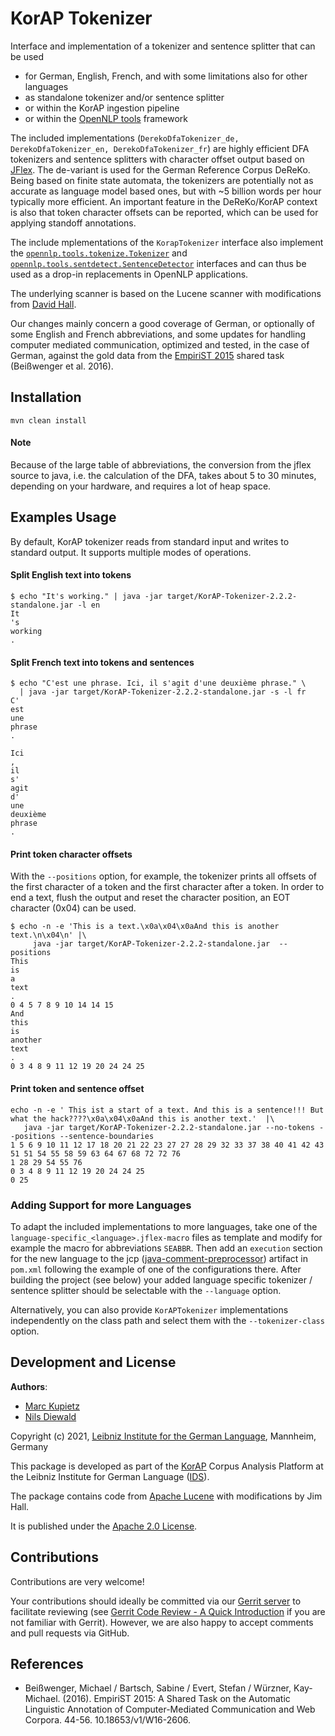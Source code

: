 # KorAP Tokenizer
Interface and implementation of a tokenizer and sentence splitter that can be used

* for German, English, French, and with some limitations also for other languages
* as standalone tokenizer and/or sentence splitter
* or within the KorAP ingestion pipeline
* or within the [OpenNLP tools](https://opennlp.apache.org) framework

The included implementations (`DerekoDfaTokenizer_de, DerekoDfaTokenizer_en, DerekoDfaTokenizer_fr`) are highly efficient DFA tokenizers and sentence splitters with character offset output based on [JFlex](https://www.jflex.de/).
The de-variant is used for the German Reference Corpus DeReKo. Being based on finite state automata,
the tokenizers are potentially not as accurate as language model based ones, but with ~5 billion words per hour typically more efficient.
An important feature in the DeReKo/KorAP context is also that token character offsets can be reported, which can be used for applying standoff annotations.
 
The include mplementations of the `KorapTokenizer` interface also implement the [`opennlp.tools.tokenize.Tokenizer`](https://opennlp.apache.org/docs/1.8.2/apidocs/opennlp-tools/opennlp/tools/tokenize/Tokenizer.html)
and [`opennlp.tools.sentdetect.SentenceDetector`](https://opennlp.apache.org/docs/1.8.2/apidocs/opennlp-tools/opennlp/tools/sentdetect/SentenceDetector.html)
interfaces and can thus be used as a drop-in replacements in OpenNLP applications.

The underlying scanner is based on the Lucene scanner with modifications from [David Hall](https://github.com/dlwh).

Our changes mainly concern a good coverage of German, or optionally of some English and French abbreviations,
and some updates for handling computer mediated communication, optimized and tested, in the case of German, against the gold data from the [EmpiriST 2015](https://sites.google.com/site/empirist2015/) shared task (Beißwenger et al. 2016).


## Installation
```shell script
mvn clean install
```
#### Note
Because of the large table of abbreviations, the conversion from the jflex source to java,
i.e. the calculation of the DFA, takes about 5 to 30 minutes, depending on your hardware,
and requires a lot of heap space.

## Examples Usage
By default, KorAP tokenizer reads from standard input and writes to standard output. It supports multiple modes of operations.

#### Split English text into tokens
```
$ echo "It's working." | java -jar target/KorAP-Tokenizer-2.2.2-standalone.jar -l en
It
's
working
.
```
#### Split French text into tokens and sentences
```
$ echo "C'est une phrase. Ici, il s'agit d'une deuxième phrase." \
  | java -jar target/KorAP-Tokenizer-2.2.2-standalone.jar -s -l fr
C'
est
une
phrase
.

Ici
,
il
s'
agit
d'
une
deuxième
phrase
.

```

#### Print token character offsets
With the `--positions` option, for example, the tokenizer prints all offsets of the first character of a token and the first character after a token.
In order to end a text, flush the output and reset the character position, an EOT character (0x04) can be used.
```
$ echo -n -e 'This is a text.\x0a\x04\x0aAnd this is another text.\n\x04\n' |\
     java -jar target/KorAP-Tokenizer-2.2.2-standalone.jar  --positions
This
is
a
text
.
0 4 5 7 8 9 10 14 14 15
And
this
is
another
text
.
0 3 4 8 9 11 12 19 20 24 24 25
```
#### Print token and sentence offset
```
echo -n -e ' This ist a start of a text. And this is a sentence!!! But what the hack????\x0a\x04\x0aAnd this is another text.'  |\
   java -jar target/KorAP-Tokenizer-2.2.2-standalone.jar --no-tokens --positions --sentence-boundaries
1 5 6 9 10 11 12 17 18 20 21 22 23 27 27 28 29 32 33 37 38 40 41 42 43 51 51 54 55 58 59 63 64 67 68 72 72 76
1 28 29 54 55 76
0 3 4 8 9 11 12 19 20 24 24 25
0 25
```

### Adding Support for more Languages
To adapt the included implementations to more languages, take one of the `language-specific_<language>.jflex-macro` files as template and
modify for example the macro for abbreviations `SEABBR`. Then add an `execution` section for the new language
to the jcp ([java-comment-preprocessor](https://github.com/raydac/java-comment-preprocessor)) artifact in `pom.xml` following the example of one of the configurations there.
After building the project (see below) your added language specific tokenizer / sentence splitter should be selectable with the `--language` option.

Alternatively, you can also provide `KorAPTokenizer` implementations independently on the class path and select them with the `--tokenizer-class` option.

## Development and License

**Authors**: 
* [Marc Kupietz](https://www.ids-mannheim.de/digspra/personal/kupietz.html)
* [Nils Diewald](https://www.ids-mannheim.de/digspra/personal/diewald.html)

Copyright (c) 2021, [Leibniz Institute for the German Language](http://www.ids-mannheim.de/), Mannheim, Germany

This package is developed as part of the [KorAP](http://korap.ids-mannheim.de/)
Corpus Analysis Platform at the Leibniz Institute for German Language
([IDS](http://www.ids-mannheim.de/)).

The package contains code from [Apache Lucene](https://lucene.apache.org/) with modifications by Jim Hall.

It is published under the [Apache 2.0 License](LICENSE).

## Contributions

Contributions are very welcome!

Your contributions should ideally be committed via our [Gerrit server](https://korap.ids-mannheim.de/gerrit/)
to facilitate reviewing (see [Gerrit Code Review - A Quick Introduction](https://korap.ids-mannheim.de/gerrit/Documentation/intro-quick.html)
if you are not familiar with Gerrit). However, we are also happy to accept comments and pull requests
via GitHub.

## References
- Beißwenger, Michael / Bartsch, Sabine / Evert, Stefan / Würzner, Kay-Michael. (2016). EmpiriST 2015: A Shared Task on the Automatic Linguistic Annotation of Computer-Mediated Communication and Web Corpora. 44-56. 10.18653/v1/W16-2606. 
